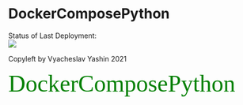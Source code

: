 # DockerComposePython

Status of Last Deployment:<br>
<img src="https://github.com/vyashin-devops/DockerComposePython/workflows/Docker-Compose-Flask-App/badge.svg?branch=main"><br>


Copyleft by Vyacheslav Yashin 2021

<font size="10" color="green" face="Tahoma">DockerComposePython</font> <br>
